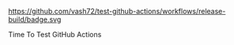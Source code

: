 https://github.com/vash72/test-github-actions/workflows/release-build/badge.svg

Time To Test GitHub Actions